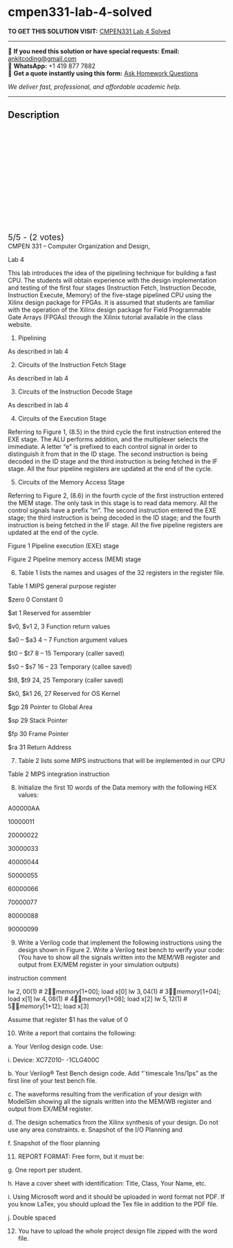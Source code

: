 # cmpen331-lab-4-solved
**TO GET THIS SOLUTION VISIT:** [CMPEN331 Lab 4 Solved](https://www.ankitcodinghub.com/product/cmpen331-solved-2/)


---

📩 **If you need this solution or have special requests:** **Email:** ankitcoding@gmail.com  
📱 **WhatsApp:** +1 419 877 7882  
📄 **Get a quote instantly using this form:** [Ask Homework Questions](https://www.ankitcodinghub.com/services/ask-homework-questions/)

*We deliver fast, professional, and affordable academic help.*

---

<h2>Description</h2>



<div class="kk-star-ratings kksr-auto kksr-align-center kksr-valign-top" data-payload="{&quot;align&quot;:&quot;center&quot;,&quot;id&quot;:&quot;123465&quot;,&quot;slug&quot;:&quot;default&quot;,&quot;valign&quot;:&quot;top&quot;,&quot;ignore&quot;:&quot;&quot;,&quot;reference&quot;:&quot;auto&quot;,&quot;class&quot;:&quot;&quot;,&quot;count&quot;:&quot;2&quot;,&quot;legendonly&quot;:&quot;&quot;,&quot;readonly&quot;:&quot;&quot;,&quot;score&quot;:&quot;5&quot;,&quot;starsonly&quot;:&quot;&quot;,&quot;best&quot;:&quot;5&quot;,&quot;gap&quot;:&quot;4&quot;,&quot;greet&quot;:&quot;Rate this product&quot;,&quot;legend&quot;:&quot;5\/5 - (2 votes)&quot;,&quot;size&quot;:&quot;24&quot;,&quot;title&quot;:&quot;CMPEN331 Lab 4  Solved&quot;,&quot;width&quot;:&quot;138&quot;,&quot;_legend&quot;:&quot;{score}\/{best} - ({count} {votes})&quot;,&quot;font_factor&quot;:&quot;1.25&quot;}">

<div class="kksr-stars">

<div class="kksr-stars-inactive">
            <div class="kksr-star" data-star="1" style="padding-right: 4px">


<div class="kksr-icon" style="width: 24px; height: 24px;"></div>
        </div>
            <div class="kksr-star" data-star="2" style="padding-right: 4px">


<div class="kksr-icon" style="width: 24px; height: 24px;"></div>
        </div>
            <div class="kksr-star" data-star="3" style="padding-right: 4px">


<div class="kksr-icon" style="width: 24px; height: 24px;"></div>
        </div>
            <div class="kksr-star" data-star="4" style="padding-right: 4px">


<div class="kksr-icon" style="width: 24px; height: 24px;"></div>
        </div>
            <div class="kksr-star" data-star="5" style="padding-right: 4px">


<div class="kksr-icon" style="width: 24px; height: 24px;"></div>
        </div>
    </div>

<div class="kksr-stars-active" style="width: 138px;">
            <div class="kksr-star" style="padding-right: 4px">


<div class="kksr-icon" style="width: 24px; height: 24px;"></div>
        </div>
            <div class="kksr-star" style="padding-right: 4px">


<div class="kksr-icon" style="width: 24px; height: 24px;"></div>
        </div>
            <div class="kksr-star" style="padding-right: 4px">


<div class="kksr-icon" style="width: 24px; height: 24px;"></div>
        </div>
            <div class="kksr-star" style="padding-right: 4px">


<div class="kksr-icon" style="width: 24px; height: 24px;"></div>
        </div>
            <div class="kksr-star" style="padding-right: 4px">


<div class="kksr-icon" style="width: 24px; height: 24px;"></div>
        </div>
    </div>
</div>


<div class="kksr-legend" style="font-size: 19.2px;">
            5/5 - (2 votes)    </div>
    </div>
CMPEN 331 – Computer Organization and Design,

Lab 4

This lab introduces the idea of the pipelining technique for building a fast CPU. The students will obtain experience with the design implementation and testing of the first four stages (Instruction Fetch, Instruction Decode, Instruction Execute, Memory) of the five-stage pipelined CPU using the Xilinx design package for FPGAs. It is assumed that students are familiar with the operation of the Xilinx design package for Field Programmable Gate Arrays (FPGAs) through the Xilinix tutorial available in the class website.

1. Pipelining

As described in lab 4

2. Circuits of the Instruction Fetch Stage

As described in lab 4

3. Circuits of the Instruction Decode Stage

As described in lab 4

4. Circuits of the Execution Stage

Referring to Figure 1, (8.5) in the third cycle the first instruction entered the EXE stage. The ALU performs addition, and the multiplexer selects the immediate. A letter “e” is prefixed to each control signal in order to distinguish it from that in the ID stage. The second instruction is being decoded in the ID stage and the third instruction is being fetched in the IF stage. All the four pipeline registers are updated at the end of the cycle.

5. Circuits of the Memory Access Stage

Referring to Figure 2, (8.6) in the fourth cycle of the first instruction entered the MEM stage. The only task in this stage is to read data memory. All the control signals have a prefix “m”. The second instruction entered the EXE stage; the third instruction is being decoded in the ID stage; and the fourth instruction is being fetched in the IF stage. All the five pipeline registers are updated at the end of the cycle.

Figure 1 Pipeline execution (EXE) stage

Figure 2 Pipeline memory access (MEM) stage

6. Table 1 lists the names and usages of the 32 registers in the register file.

Table 1 MIPS general purpose register

$zero 0 Constant 0

$at 1 Reserved for assembler

$v0, $v1 2, 3 Function return values

$a0 – $a3 4 – 7 Function argument values

$t0 – $t7 8 – 15 Temporary (caller saved)

$s0 – $s7 16 – 23 Temporary (callee saved)

$t8, $t9 24, 25 Temporary (caller saved)

$k0, $k1 26, 27 Reserved for OS Kernel

$gp 28 Pointer to Global Area

$sp 29 Stack Pointer

$fp 30 Frame Pointer

$ra 31 Return Address

7. Table 2 lists some MIPS instructions that will be implemented in our CPU

Table 2 MIPS integration instruction

8. Initialize the first 10 words of the Data memory with the following HEX values:

A00000AA

10000011

20000022

30000033

40000044

50000055

60000066

70000077

80000088

90000099

9. Write a Verilog code that implement the following instructions using the design shown in Figure 2. Write a Verilog test bench to verify your code: (You have to show all the signals written into the MEM/WB register and output from EX/MEM register in your simulation outputs)

instruction comment

lw $2, 00($1) # $2  memory[$1+00]; load x[0] lw $3, 04($1) # $3  memory[$1+04]; load x[1] lw $4, 08($1) # $4  memory[$1+08]; load x[2] lw $5, 12($1) # $5  memory[$1+12]; load x[3]

Assume that register $1 has the value of 0

10. Write a report that contains the following:

a. Your Verilog design code. Use:

i. Device: XC7Z010- -1CLG400C

b. Your Verilog® Test Bench design code. Add “`timescale 1ns/1ps” as the first line of your test bench file.

c. The waveforms resulting from the verification of your design with ModelSim showing all the signals written into the MEM/WB register and output from EX/MEM register.

d. The design schematics from the Xilinx synthesis of your design. Do not use any area constraints. e. Snapshot of the I/O Planning and

f. Snapshot of the floor planning

11. REPORT FORMAT: Free form, but it must be:

g. One report per student.

h. Have a cover sheet with identification: Title, Class, Your Name, etc.

i. Using Microsoft word and it should be uploaded in word format not PDF. If you know LaTex, you should upload the Tex file in addition to the PDF file.

j. Double spaced

12. You have to upload the whole project design file zipped with the word file.
